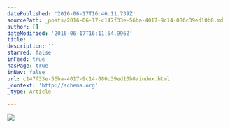 ```yaml
---
datePublished: '2016-06-17T16:46:11.739Z'
sourcePath: _posts/2016-06-17-c147f33e-56ba-4017-9c14-086c39ed10b8.md
author: []
dateModified: '2016-06-17T16:11:54.996Z'
title: ''
description: ''
starred: false
inFeed: true
hasPage: true
inNav: false
url: c147f33e-56ba-4017-9c14-086c39ed10b8/index.html
_context: 'http://schema.org'
_type: Article

---
```

![](https://the-grid-user-content.s3-us-west-2.amazonaws.com/ee971a38-8ebb-4d66-87da-a66ff929b7d7.jpg)